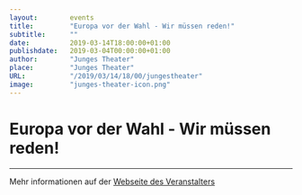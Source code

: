 ```yaml
---
layout:        events
title:         "Europa vor der Wahl - Wir müssen reden!"
subtitle:      ""
date:          2019-03-14T18:00:00+01:00
publishdate:   2019-03-04T00:00:00+01:00
author:        "Junges Theater"
place:         "Junges Theater"
URL:           "/2019/03/14/18/00/jungestheater"
image:         "junges-theater-icon.png"
---
```


Europa vor der Wahl - Wir müssen reden!
===========


-----------



Mehr informationen auf der [Webseite des Veranstalters](http://www.junges-theater.de/content/index.php?id=701)
